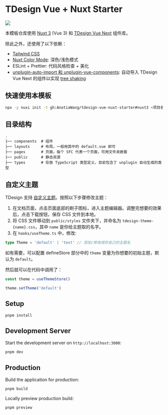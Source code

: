 # TDesign Vue + Nuxt Starter

![](https://s21.ax1x.com/2024/06/15/pkwSjC6.png)

本模板仓库使用 [Nuxt 3](https://nuxt.com/docs/getting-started/introduction) (Vue 3) 和 [TDesign Vue Next](https://tdesign.tencent.com/vue-next) 组件库。

除此之外，还使用了以下依赖：

- [Tailwind CSS](https://tailwindcss.com/)
- [Nuxt Color Mode](https://color-mode.nuxtjs.org/): 深色/浅色模式
- ESLint + Prettier: 代码风格检查 + 美化
- [unplugin-auto-import 和 unplugin-vue-components](https://unplugin.unjs.io): 自动导入 TDesign Vue Next 的组件以实现 [tree shaking](https://en.wikipedia.org/wiki/Tree_shaking)

## 快速使用本模板

```bash
npx -y nuxi init -t gh:AnotiaWang/tdesign-vue-nuxt-starter#nuxt3 <项目名>
```

## 目录结构

```
.
├── components  # 组件
├── layouts     # 布局，一般用其中的 default.vue 即可
├── pages       # 页面，每个 SFC 代表一个页面，可用文件夹嵌套
├── public      # 静态资源
├── types       # 存放 TypeScript 类型定义，目前包含了 unplugin 自动生成的类型
```

## 自定义主题

TDesign 支持 [自定义主题](https://tdesign.tencent.com/vue-next/custom-theme)。按照以下步骤修改主题：

1. 在文档页面，点击页面底部的刷子图标，进入主题编辑器。调整完想要的效果后，点击下载按钮，保存 CSS 文件到本地。
2. 将 CSS 文件移动到 `public/styles` 文件夹下，并命名为 `tdesign-theme-{name}.css`，其中 `name` 是你给主题取的名字。
3. 在 `hooks/useTheme.ts` 中，修改:

```ts
type Theme = 'default' | 'test' // 添加/修改成你自己的主题名
```

如有需要，可以配置 defineStore 部分中的 `theme` 变量为你想要的初始主题，默认为 `default`。

然后就可以在代码中调用了：

```ts
const theme = useThemeStore()

theme.setTheme('default')
```

## Setup

```bash
pnpm install
```

## Development Server

Start the development server on `http://localhost:3000`:

```bash
pnpm dev
```

## Production

Build the application for production:

```bash
pnpm build
```

Locally preview production build:

```bash
pnpm preview
```
